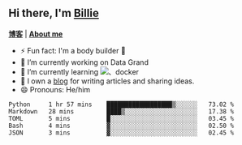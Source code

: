 

## Hi there, I'm [Billie](https://billie52707.cn) 
<strong><a href="https://www.cnblogs.com/billie52707">博客</a></strong> |
  <strong><a href="https://billie52707.cn/about/">About me</a></strong>  

- ⚡ Fun fact: I'm a body builder 🏃
- 🔭 I’m currently working on Data Grand
- 🌱 I’m currently learning ![](https://img.shields.io/badge/-Python-blue?style=flat-square&logo=python&logoColor=yellow)、docker
- 📑 I own a [blog](https://billie52707.cn) for writing articles and sharing ideas.
- 😄 Pronouns: He/him








<!--START_SECTION:waka-->
```text
Python     1 hr 57 mins    ██████████████████▒░░░░░░   73.02 % 
Markdown   28 mins         ████▒░░░░░░░░░░░░░░░░░░░░   17.38 % 
TOML       5 mins          █░░░░░░░░░░░░░░░░░░░░░░░░   03.45 % 
Bash       4 mins          ▓░░░░░░░░░░░░░░░░░░░░░░░░   02.50 % 
JSON       3 mins          ▓░░░░░░░░░░░░░░░░░░░░░░░░   02.45 % 
```
<!--END_SECTION:waka-->
